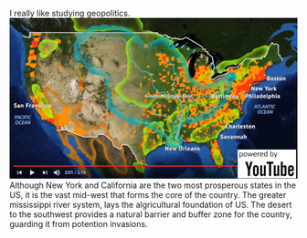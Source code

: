 I really like studying geopolitics.
![](https://github.com/watertruth/assets/blob/master/Geography%20of%20the%20US.jpg?raw=true)
Although New York and California are the two most prosperous states in the US, it is the vast mid-west that forms the core of the country. The greater mississippi river system, lays the algricultural foundation of US. The desert to the southwest provides a natural barrier and buffer zone for the country, guarding it from potention invasions.
